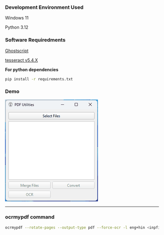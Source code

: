 ### Development Environment Used

Windows 11

Python 3.12

### Software Requiredments

[Ghostscript](https://ghostscript.com/releases/gsdnld.html)

[tesseract v5.4.X](https://github.com/UB-Mannheim/tesseract/releases/download/v5.4.0.20240606/tesseract-ocr-w64-setup-5.4.0.20240606.exe)


**For python dependencies**

```bash
pip install -r requirements.txt
```

### Demo

![](./demo.gif)

---

### ocrmypdf command

```bash
ocrmypdf --rotate-pages --output-type pdf --force-ocr -l eng+hin <inpfile_name> <outfile_name>
```
